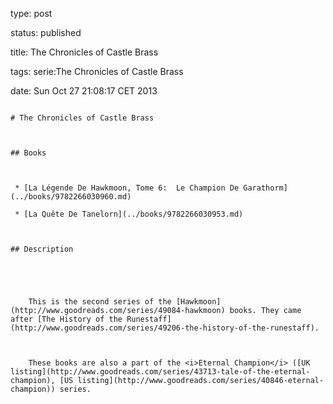 type: post
status: published
title: The Chronicles of Castle Brass
tags: serie:The Chronicles of Castle Brass
date: Sun Oct 27 21:08:17 CET 2013
~~~~~~
# The Chronicles of Castle Brass

## Books

 * [La Légende De Hawkmoon, Tome 6:  Le Champion De Garathorm](../books/9782266030960.md)
 * [La Quête De Tanelorn](../books/9782266030953.md)

## Description


    This is the second series of the [Hawkmoon](http://www.goodreads.com/series/49084-hawkmoon) books. They came after [The History of the Runestaff](http://www.goodreads.com/series/49206-the-history-of-the-runestaff).
    
    These books are also a part of the <i>Eternal Champion</i> ([UK listing](http://www.goodreads.com/series/43713-tale-of-the-eternal-champion), [US listing](http://www.goodreads.com/series/40846-eternal-champion)) series.


